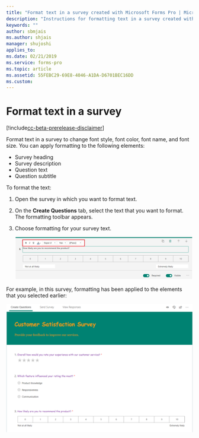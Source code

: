 ```yaml
---
title: "Format text in a survey created with Microsoft Forms Pro | MicrosoftDocs"
description: "Instructions for formatting text in a survey created with Microsoft Forms Pro"
keywords: ""
author: sbmjais
ms.author: shjais
manager: shujoshi
applies_to: 
ms.date: 02/21/2019
ms.service: forms-pro
ms.topic: article
ms.assetid: 55FEBC29-69E8-4046-A1DA-D6701BEC16DD
ms.custom: 
---
```


# Format text in a survey

[!include[cc-beta-prerelease-disclaimer](includes/cc-beta-prerelease-disclaimer.md)]

Format text in a survey to change font style, font color, font name, and font size. You can apply formatting to the following elements:

- Survey heading
- Survey description
- Question text
- Question subtitle

To format the text:

1.	Open the survey in which you want to format text.

2.	On the **Create Questions** tab, select the text that you want to format. The formatting toolbar appears.

3. Choose formatting for your survey text.

    ![Apply text formatting](media/text-format.png "Apply text formatting")


For example, in this survey, formatting has been applied to the elements that you selected earlier:

![Formatting applied to a survey](media/survey-text-format.png "Formatting applied to a survey")


